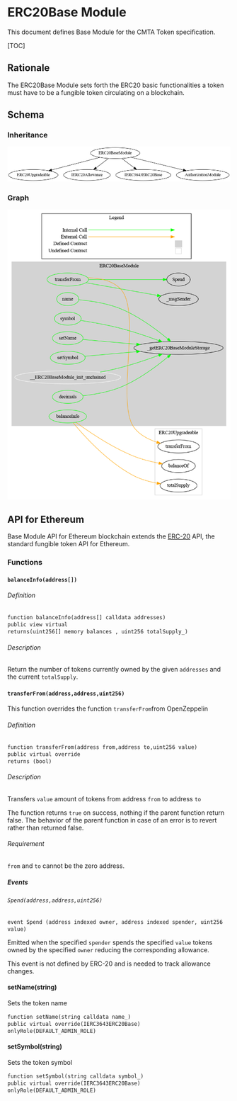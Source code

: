 # ERC20Base Module

This document defines Base Module for the CMTA Token specification.

[TOC]



## Rationale

The ERC20Base Module sets forth the ERC20 basic functionalities a token must have to  be a fungible token circulating on a blockchain.

## Schema

### Inheritance

![surya_inheritance_ERC20BaseModule.sol](../../../schema/surya_inheritance/surya_inheritance_ERC20BaseModule.sol.png)



### Graph

![surya_graph_ERC20BaseModule.sol](../../../schema/surya_graph/surya_graph_ERC20BaseModule.sol.png)



## API for Ethereum

Base Module API for Ethereum blockchain extends the [ERC-20](https://github.com/ethereum/EIPs/blob/master/EIPS/eip-20.md) API, the standard fungible token API for Ethereum.

### Functions

#### `balanceInfo(address[])`

###### Definition

```solidity
function balanceInfo(address[] calldata addresses) 
public view virtual 
returns(uint256[] memory balances , uint256 totalSupply_)
```

###### Description

Return the number of tokens currently owned by the given `addresses` and the current `totalSupply`.

#### `transferFrom(address,address,uint256)`

This function overrides the function `transferFrom`from OpenZeppelin

###### Definition

```solidity
function transferFrom(address from,address to,uint256 value) 
public virtual override 
returns (bool) 
```

###### Description

Transfers `value` amount of tokens from address `from` to address `to`

The function returns `true` on success, nothing if the parent function return false. The behavior of the parent function in case of an error is to revert rather than returned false.

###### Requirement

`from` and `to` cannot be the zero address.

##### Events

###### `Spend(address,address,uint256)`

```solidity
event Spend (address indexed owner, address indexed spender, uint256 value)
```

Emitted when the specified `spender` spends the specified `value` tokens owned by the specified `owner` reducing the corresponding allowance.

This event is not defined by ERC-20 and is needed to track allowance changes.

#### setName(string)

 Sets the token name

```solidity
function setName(string calldata name_) 
public virtual override(IERC3643ERC20Base) 
onlyRole(DEFAULT_ADMIN_ROLE)
```



#### setSymbol(string)

 Sets the token symbol

```solidity
function setSymbol(string calldata symbol_) 
public virtual override(IERC3643ERC20Base) 
onlyRole(DEFAULT_ADMIN_ROLE)
```

